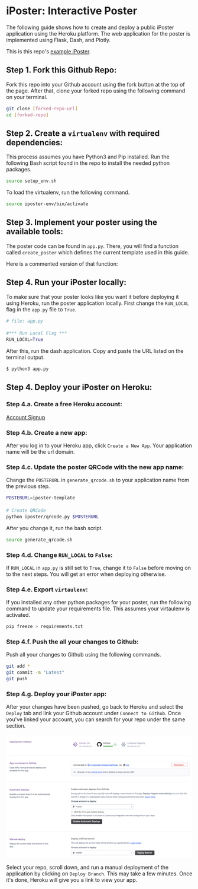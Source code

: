 # iPoster: Interactive Poster
The following guide shows how to create and deploy a public
iPoster application using the Heroku platform.
The web application for the poster is implemented using
Flask, Dash, and Plotly.

This is this repo's [example iPoster](https://iposter-template.herokuapp.com/).

## Step 1. Fork this Github Repo:
Fork this repo into your Github account using the fork button at the
top of the page. After that, clone your forked repo using the
following command on your terminal.
```bash
git clone [forked-repo-url]
cd [forked-repo]
```

## Step 2. Create a `virtualenv` with required dependencies:
This process assumes you have Python3 and Pip installed.
Run the following Bash script found in the repo to
install the needed python packages.

```bash
source setup_env.sh
```

To load the virtualenv, run the following command.

```bash
source iposter-env/bin/activate
```

## Step 3. Implement your poster using the available tools:
The poster code can be found in `app.py`. There, you will find a function
called `create_poster` which defines the current template used in this guide.

Here is a commented version of that function:

## Step 4. Run your iPoster locally:
To make sure that your poster looks like you want it before deploying it
using Heroku, run the poster application locally. First change the
`RUN_LOCAL` flag in the `app.py` file to `True`.

```python
# file: app.py

#*** Run Local Flag ***
RUN_LOCAL=True
```

After this, run the dash application. Copy and paste the URL listed on the
terminal output.

```bash
$ python3 app.py
```

## Step 4. Deploy your iPoster on Heroku:

### Step 4.a. Create a free Heroku account:
[Account Signup](https://signup.heroku.com)

### Step 4.b. Create a new app:
After you log in to your Heroku app, click `Create a New App`.
Your application name will be the url domain.

### Step 4.c. Update the poster QRCode with the new app name:
Change the `POSTERURL` in `generate_qrcode.sh` to your application name from the
previous step.

```bash
POSTERURL=iposter-template

# Create QRCode
python iposter/qrcode.py $POSTERURL
```

After you change it, run the bash script.

```bash
source generate_qrcode.sh
```

### Step 4.d. Change `RUN_LOCAL` to `False`:
If `RUN_LOCAL` in `app.py` is still set to `True`, change it to `False` before moving
on to the next steps. You will get an error when deploying otherwise.

### Step 4.e. Export `virtaulenv`:
If you installed any other python packages for your poster,
run the following command to update your requirements file. This
assumes your virtaulenv is activated.

```bash
pip freeze > requirements.txt

```
### Step 4.f. Push the all your changes to Github:
Push all your changes to Github using the following commands.

```bash
git add *
git commit -m "Latest"
git push
```

### Step 4.g. Deploy your iPoster app:
After your changes have been pushed, go back to Heroku and
select the `Deploy` tab and link your Github account under
`Connect to Github`. Once you've linked your account, you can search for your repo
under the same section.

![](heroku_screenshot.png)

Select your repo, scroll down, and run a manual deployment of the application
by clicking on `Deploy Branch`. This may take a few minutes. Once it's done,
Heroku will give you a link to view your app.
